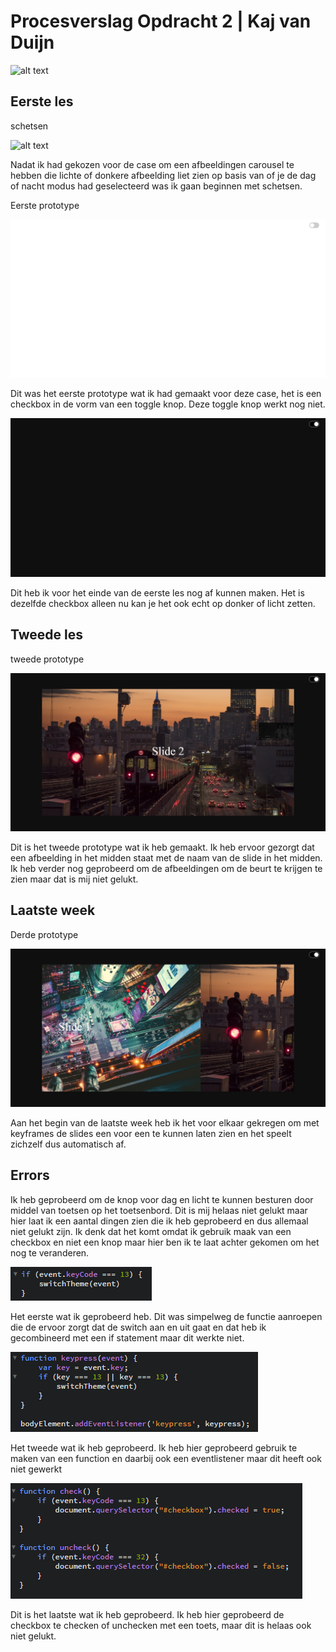 # Procesverslag Opdracht 2 | Kaj van Duijn

![alt text](./img/F4Dsplash.png "Frontend voor Design Splash")


## Eerste les

schetsen

![alt text](./img/schetsen2.jpg "schetsen")

Nadat ik had gekozen voor de case om een afbeeldingen carousel te hebben die lichte of donkere afbeelding liet zien op basis van of je de dag of nacht modus had geselecteerd was ik gaan beginnen met schetsen.

Eerste prototype

![alt text](./img/week1.png "eerste prototype")

Dit was het eerste prototype wat ik had gemaakt voor deze case, het is een checkbox in de vorm van een toggle knop. Deze toggle knop werkt nog niet.

![alt text](./img/week1-2.png "eerste prototype")

Dit heb ik voor het einde van de eerste les nog af kunnen maken. Het is dezelfde checkbox alleen nu kan je het ook echt op donker of licht zetten. 

## Tweede les 

tweede prototype 

![alt text](./img/week2.jpg "tweede prototype")

Dit is het tweede prototype wat ik heb gemaakt. Ik heb ervoor gezorgt dat een afbeelding in het midden staat met de naam van de slide in het midden. Ik heb verder nog geprobeerd om de afbeeldingen om de beurt te krijgen te zien maar dat is mij niet gelukt.

## Laatste week 

Derde prototype

![alt text](./img/week3.jpg "derde prototype")

Aan het begin van de laatste week heb ik het voor elkaar gekregen om met keyframes de slides een voor een te kunnen laten zien en het speelt zichzelf dus automatisch af. 

## Errors

Ik heb geprobeerd om de knop voor dag en licht te kunnen besturen door middel van toetsen op het toetsenbord. Dit is mij helaas niet gelukt maar hier laat ik een aantal dingen zien die ik heb geprobeerd en dus allemaal niet gelukt zijn. Ik denk dat het komt omdat ik gebruik maak van een checkbox en niet een knop maar hier ben ik te laat achter gekomen om het nog te veranderen.

![alt text](./img/week3error2.png "de eerste try")

Het eerste wat ik geprobeerd heb. Dit was simpelweg de functie aanroepen die de ervoor zorgt dat de switch aan en uit gaat en dat heb ik gecombineerd met een if statement maar dit werkte niet.

![alt text](./img/week3error3.png "de tweede try")

Het tweede wat ik heb geprobeerd. Ik heb hier geprobeerd gebruik te maken van een function en daarbij ook een eventlistener maar dit heeft ook niet gewerkt

![alt text](./img/week3error.png "de laatste try")

Dit is het laatste wat ik heb geprobeerd. Ik heb hier geprobeerd de checkbox te checken of unchecken met een toets, maar dit is helaas ook niet gelukt.

